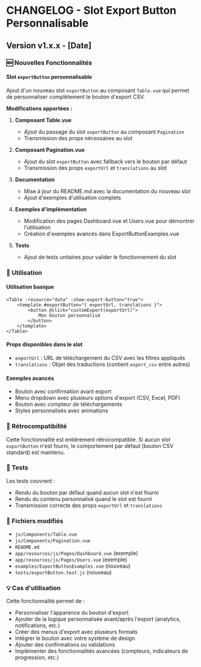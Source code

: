 # CHANGELOG - Slot Export Button Personnalisable

## Version v1.x.x - [Date]

### 🆕 Nouvelles Fonctionnalités

#### Slot `exportButton` personnalisable

Ajout d'un nouveau slot `exportButton` au composant `Table.vue` qui permet de personnaliser complètement le bouton d'export CSV.

**Modifications apportées :**

1. **Composant Table.vue**
   - Ajout du passage du slot `exportButton` au composant `Pagination`
   - Transmission des props nécessaires au slot

2. **Composant Pagination.vue**
   - Ajout du slot `exportButton` avec fallback vers le bouton par défaut
   - Transmission des props `exportUrl` et `translations` au slot

3. **Documentation**
   - Mise à jour du README.md avec la documentation du nouveau slot
   - Ajout d'exemples d'utilisation complets

4. **Exemples d'implémentation**
   - Modification des pages Dashboard.vue et Users.vue pour démontrer l'utilisation
   - Création d'exemples avancés dans ExportButtonExamples.vue

5. **Tests**
   - Ajout de tests unitaires pour valider le fonctionnement du slot

### 📖 Utilisation

#### Utilisation basique
```vue
<Table :resource="data" :show-export-button="true">
    <template #exportButton="{ exportUrl, translations }">
        <button @click="customExport(exportUrl)">
            Mon bouton personnalisé
        </button>
    </template>
</Table>
```

#### Props disponibles dans le slot
- `exportUrl` : URL de téléchargement du CSV avec les filtres appliqués
- `translations` : Objet des traductions (contient `export_csv` entre autres)

#### Exemples avancés
- Bouton avec confirmation avant export
- Menu dropdown avec plusieurs options d'export (CSV, Excel, PDF)
- Bouton avec compteur de téléchargements
- Styles personnalisés avec animations

### 🔄 Rétrocompatibilité

Cette fonctionnalité est entièrement rétrocompatible. Si aucun slot `exportButton` n'est fourni, le comportement par défaut (bouton CSV standard) est maintenu.

### 🧪 Tests

Les tests couvrent :
- Rendu du bouton par défaut quand aucun slot n'est fourni
- Rendu du contenu personnalisé quand le slot est fourni
- Transmission correcte des props `exportUrl` et `translations`

### 📝 Fichiers modifiés

- `js/Components/Table.vue`
- `js/Components/Pagination.vue`
- `README.md`
- `app/resources/js/Pages/Dashboard.vue` (exemple)
- `app/resources/js/Pages/Users.vue` (exemple)
- `examples/ExportButtonExamples.vue` (nouveau)
- `tests/exportButton.test.js` (nouveau)

### 💡 Cas d'utilisation

Cette fonctionnalité permet de :
- Personnaliser l'apparence du bouton d'export
- Ajouter de la logique personnalisée avant/après l'export (analytics, notifications, etc.)
- Créer des menus d'export avec plusieurs formats
- Intégrer le bouton avec votre système de design
- Ajouter des confirmations ou validations
- Implémenter des fonctionnalités avancées (compteurs, indicateurs de progression, etc.)
